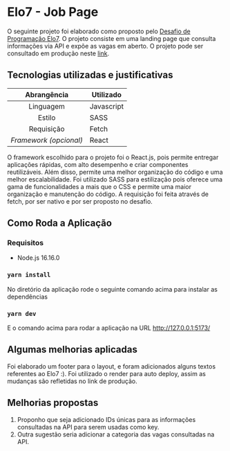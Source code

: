 # Elo7 - Job Page

O seguinte projeto foi elaborado como proposto pelo [Desafio de Programação Elo7](https://gist.github.com/elo7-developer/33a0844a9ac6953dd3e5). O projeto consiste em uma landing page que consulta informações via API e expõe as vagas em aberto. O projeto pode ser consultado em produção neste [link](https://elo7-page.onrender.com/ 'https://elo7-page.onrender.com/').

## Tecnologias utilizadas e justificativas

|      Abrangência       | Utilizado  |
| :--------------------: | ---------- |
|       Linguagem        | Javascript |
|         Estilo         | SASS       |
|       Requisição       | Fetch      |
| _Framework (opcional)_ | React      |

O framework escolhido para o projeto foi o React.js, pois permite entregar aplicações rápidas, com alto desempenho e criar componentes reutilizáveis. Além disso, permite uma melhor organização do código e uma melhor escalabilidade.
Foi utilizado SASS para estilização pois oferece uma gama de funcionalidades a mais que o CSS e permite uma maior organização e manutenção do código.
A requisição foi feita através de fetch, por ser nativo e por ser proposto no desafio.

## Como Roda a Aplicação

### Requisitos

-   Node.js 16.16.0

### `yarn install`

No diretório da aplicação rode o seguinte comando acima para instalar as dependências

### `yarn dev`

E o comando acima para rodar a aplicação na URL http://127.0.0.1:5173/

## Algumas melhorias aplicadas

Foi elaborado um footer para o layout, e foram adicionados alguns textos referentes ao Elo7 :). Foi utilizado o render para auto deploy, assim as mudanças são refletidas no link de produção.

## Melhorias propostas

<ol>
<li> Proponho que seja adicionado IDs únicas para as informações consultadas na API para serem usadas como key.
<li> Outra sugestão seria adicionar a categoria das vagas consultadas na API.
